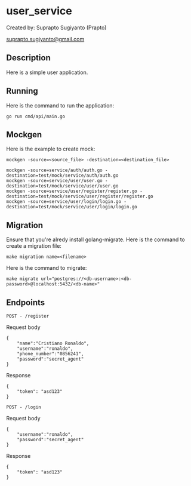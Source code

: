 # user_service

Created by:
Suprapto Sugiyanto (Prapto)

suprapto.sugiyanto@gmail.com

## Description

Here is a simple user application.

## Running

Here is the command to run the application:

```
go run cmd/api/main.go
```

## Mockgen

Here is the example to create mock:

```
mockgen -source=<source_file> -destination=<destination_file>

mockgen -source=service/auth/auth.go -destination=test/mock/service/auth/auth.go
mockgen -source=service/user/user.go -destination=test/mock/service/user/user.go
mockgen -source=service/user/register/register.go -destination=test/mock/service/user/register/register.go
mockgen -source=service/user/login/login.go -destination=test/mock/service/user/login/login.go
```

## Migration

Ensure that you're alredy install golang-migrate.
Here is the command to create a migration file:

```
make migration name=<filename>
```

Here is the command to migrate:

```
make migrate url="postgres://<db-username>:<db-password>@localhost:5432/<db-name>"
```

## Endpoints

```
POST - /register
```

Request body

```
{
    "name":"Cristiano Ronaldo",
    "username":"ronaldo",
    "phone_number":"0856241",
    "password":"secret_agent"
}
```

Response

```
{
    "token": "asd123"
}
```

```
POST - /login
```

Request body

```
{
    "username":"ronaldo",
    "password":"secret_agent"
}
```

Response

```
{
    "token": "asd123"
}
```
